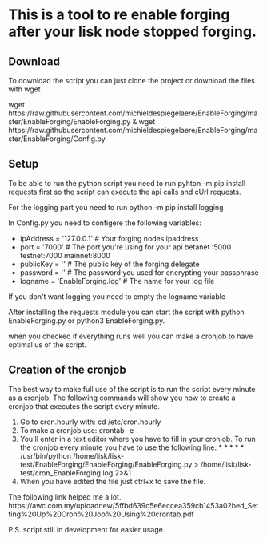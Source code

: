 <h1>This is a tool to re enable forging after your lisk node stopped forging.</h1>

<h2>Download</h2>

<p>To download the script you can just clone the project or download the files with wget </p>
<p>wget https://raw.githubusercontent.com/michieldespiegelaere/EnableForging/master/EnableForging/EnableForging.py & wget https://raw.githubusercontent.com/michieldespiegelaere/EnableForging/master/EnableForging/Config.py</p>

<h2>Setup</h2>

<p>To be able to run the python script you need to run pyhton -m pip install requests first so the script can execute the api calls and cUrl requests.</p>
<p>For the logging part you need to run python -m pip install logging </p>

<p>In Config.py you need to configere the following variables:</p>
<ul>
  <li>ipAddress = '127.0.0.1'  # Your forging nodes ipaddress</li>
  <li>port = '7000'       # The port you're using for your api betanet :5000 testnet:7000 mainnet:8000</li>
  <li>publicKey = ''  # The public key of the forging delegate</li>
  <li>password = ''   # The password you used for encrypting your passphrase</li>
  <li>logname = 'EnableForging.log'    # The name for your log file</li>
</ul>
<p>If you don't want logging you need to empty the logname variable</p>
<p>After installing the requests module you can start the script with python EnableForging.py or python3 EnableForging.py.</p>

<p>when you checked if everything runs well you can make a cronjob to have optimal us of the script.</p>

<h2>Creation of the cronjob</h2>
<p>The best way to make full use of the script is to run the script every minute as a cronjob. The following commands will show you how to create a cronjob that executes the script every minute.</p>
<ol>
  <li>Go to cron.hourly with: cd /etc/cron.hourly</li>
  <li>To make a cronjob use: crontab -e</li>
  <li>You'll enter in a text editor where you have to fill in your cronjob. To run the cronjob every minute you have to use the following line: * * * * * /usr/bin/python /home/lisk/lisk-test/EnableForging/EnableForging/EnableForging.py > /home/lisk/lisk-test/cron_EnableForging.log 2>&1
</li>
  <li>When you have edited the file just ctrl+x to save the file.</li>
</ol>
<p>The following link helped me a lot. https://awc.com.my/uploadnew/5ffbd639c5e6eccea359cb1453a02bed_Setting%20Up%20Cron%20Job%20Using%20crontab.pdf</p>


<p>P.S. script still in development for easier usage.</p>
